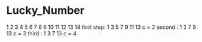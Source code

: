 # Lucky_Number
1 2 3 4 5 6 7 8 9 10 11 12 13 14
first step: 1 3 5 7 9 11 13      c = 2
second    : 1 3 7 9 13           c = 3
third     : 1 3 7 13             c = 4
